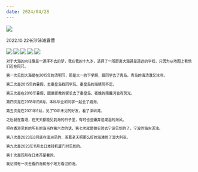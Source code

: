 ```yaml
---
date: 2024/04/28
---
```

<img src="https://cdn.jsdelivr.net/gh/lifeiny/imageField/plog/camping7_1.jpg"/>

<small>2022.10.22长沙泳滩露营<small/>

<img src="https://cdn.jsdelivr.net/gh/lifeiny/imageField/plog/camping7_3.JPG"/>

<img src="https://cdn.jsdelivr.net/gh/lifeiny/imageField/plog/camping7_4.JPG"/>

<img src="https://cdn.jsdelivr.net/gh/lifeiny/imageField/plog/camping7_5.JPG"/>

<img src="https://cdn.jsdelivr.net/gh/lifeiny/imageField/plog/camping7_6.JPG"/>

<img src="https://cdn.jsdelivr.net/gh/lifeiny/imageField/plog/camping7_2.jpg"/>



对于大海的向往像是一道挥不去的梦，我在我的十九岁，选择了一所距离大海甚是遥远的学校，只因为从地图上看他们近在咫尺。

第一次见到大海是在2015年的清明节，那是大一的下学期，跟同学去了青岛。青岛的海清澈又冰冷。

第二次是2015年的暑假，去秦皇岛找同学玩。秦皇岛的海晴阴不定。

第三次是在2016年暑假，跟做家教的家长去了秦皇岛。夜晚的南戴河会有荧光。

第四次是在2018年的6月，本科毕业和同学一起去了威海。

第五次是在2021年9月，见了10年未见的好友，看了深圳湾。

之后就在香港，在天天都能见到海的日子里，有时也会嫌弃这咸湿的海风。

把在香港见到的所有的海当作第六次的话，第七次就是做实验去宁波见到的了，宁波的海水浑浊。

第八次是2023年8月底在澳洲见的，羡慕老天把那么好的海滩给了澳大利亚。

第九次是2023年11月去日本转机厦门时见到的。

第十次是同月在日本芥屋看的。

我记得每一次去看的海和每个地方看过的海。
